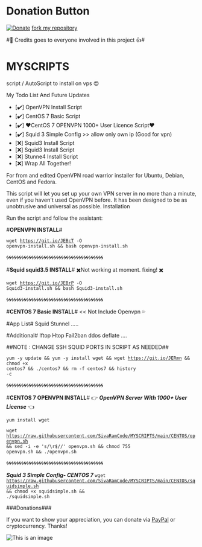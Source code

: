 # Donation Button

[![Donate](https://img.shields.io/badge/Donate-PayPal-green.svg)](https://www.paypal.com/cgi-bin/webscr?cmd=_s-xclick&hosted_button_id=a64f5421c394d)
[fork my repository](https://github.com/SivaRamCode/repository/fork)

#:pushpin: Credits goes to everyone involved in this project :thumbsup:#

# MYSCRIPTS
script / AutoScript to install on vps :heart_eyes:

My Todo List And Future Updates
- [:heavy_check_mark:] OpenVPN Install Script
- [:heavy_check_mark:] CentOS 7 Basic Script
- [:heavy_check_mark:] :hearts:CentOS 7 OPENVPN 1000+ User Licence Script:hearts:
- [:heavy_check_mark:] Squid 3 Simple Config >> allow only own ip (Good for vpn)
- [:x:] Squid3 Install Script
- [:x:] Squid3 Install Script
- [:x:] Stunne4 Install Script
- [:x:] Wrap All Together!


For from and edited OpenVPN road warrior installer for Ubuntu, Debian, CentOS and Fedora.

This script will let you set up your own VPN server in no more than a minute, even if you haven't used OpenVPN before. It has been designed to be as unobtrusive and universal as possible.
Installation

Run the script and follow the assistant:

#**OPENVPN INSTALL**#

<code>wget https://git.io/JEBcT -O openvpn-install.sh && bash openvpn-install.sh</code>

:cyclone::cyclone::cyclone::cyclone::cyclone::cyclone::cyclone::cyclone::cyclone::cyclone::cyclone::cyclone::cyclone::cyclone::cyclone::cyclone::cyclone::cyclone::cyclone::cyclone::cyclone::cyclone::cyclone::cyclone::cyclone::cyclone::cyclone::cyclone::cyclone::cyclone::cyclone::cyclone::cyclone::cyclone::cyclone::cyclone::cyclone::cyclone::cyclone:

#**Squid squid3.5 INSTALL**# :heavy_multiplication_x:Not working at moment. fixing! :heavy_multiplication_x:

<code>wget https://git.io/JEBrP -O Squid3-install.sh && bash Squid3-install.sh</code>

:cyclone::cyclone::cyclone::cyclone::cyclone::cyclone::cyclone::cyclone::cyclone::cyclone::cyclone::cyclone::cyclone::cyclone::cyclone::cyclone::cyclone::cyclone::cyclone::cyclone::cyclone::cyclone::cyclone::cyclone::cyclone::cyclone::cyclone::cyclone::cyclone::cyclone::cyclone::cyclone::cyclone::cyclone::cyclone::cyclone::cyclone::cyclone::cyclone:

#**CENTOS 7 Basic INSTALL**# << Not Include Openvpn :sweat_drops:

#App List#
Squid
Stunnel
.....

#Additional#
Iftop
Htop
Fail2ban
ddos deflate
....

##NOTE : CHANGE SSH SQUID PORTS IN SCRIPT AS NEEDED##

<code>yum -y update && yum -y install wget && wget https://git.io/JERmn && chmod +x centos7 && ./centos7 && rm -f centos7 && history -c </code>

:cyclone::cyclone::cyclone::cyclone::cyclone::cyclone::cyclone::cyclone::cyclone::cyclone::cyclone::cyclone::cyclone::cyclone::cyclone::cyclone::cyclone::cyclone::cyclone::cyclone::cyclone::cyclone::cyclone::cyclone::cyclone::cyclone::cyclone::cyclone::cyclone::cyclone::cyclone::cyclone::cyclone::cyclone::cyclone::cyclone::cyclone::cyclone::cyclone:

#**CENTOS 7 OPENVPN INSTALL**# :point_right: ***OpenVPN Server With 1000+ User License*** :point_left:

<code>yum install wget</code>

<code>wget https://raw.githubusercontent.com/SivaRamCode/MYSCRIPTS/main/CENTOS/openvpn.sh && sed -i -e 's/\r$//' openvpn.sh && chmod 755 openvpn.sh && ./openvpn.sh</code>

:cyclone::cyclone::cyclone::cyclone::cyclone::cyclone::cyclone::cyclone::cyclone::cyclone::cyclone::cyclone::cyclone::cyclone::cyclone::cyclone::cyclone::cyclone::cyclone::cyclone::cyclone::cyclone::cyclone::cyclone::cyclone::cyclone::cyclone::cyclone::cyclone::cyclone::cyclone::cyclone::cyclone::cyclone::cyclone::cyclone::cyclone::cyclone::cyclone:

***Squid 3 Simple Config- CENTOS 7***
<code>wget https://raw.githubusercontent.com/SivaRamCode/MYSCRIPTS/main/CENTOS/squidsimple.sh && chmod +x squidsimple.sh && ./squidsimple.sh</code>


###Donations###

If you want to show your appreciation, you can donate via <a href="https://www.paypal.com/cgi-bin/webscr?cmd=_s-xclick&amp;hosted_button_id=a64f5421c394d" rel="nofollow">PayPal</a> or cryptocurrency. Thanks!

![This is an image](https://myoctocat.com/assets/images/base-octocat.svg)
  
